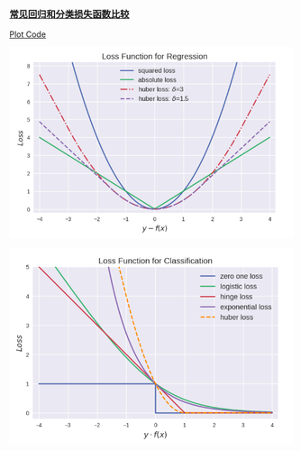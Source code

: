### [常见回归和分类损失函数比较](http://www.cnblogs.com/massquantity/p/8964029.html)
[Plot Code](http://nbviewer.jupyter.org/github/massquantity/Loss-Functions/blob/master/Loss%20Function%20Plot.ipynb)

![](https://raw.githubusercontent.com/massquantity/Loss-Functions/master/Regression.png)

![](https://raw.githubusercontent.com/massquantity/Loss-Functions/master/Classification.png)

